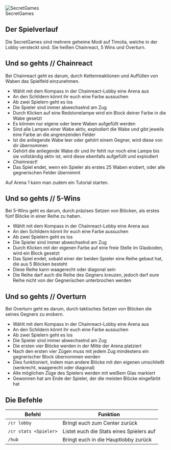 <div class="banner-wrapper">
    <img alt="SecretGames" src="../img/SecretGames.png">
    <div class="banner-text">SecretGames</div>
</div>

## Der Spielverlauf
Die SecretGames sind mehrere geheime Modi auf Timolia, welche in der Lobby versteckt sind. 
Sie heißen Chainreact, 5 Wins und Overturn.

## Und so gehts // Chainreact
Bei Chainreact geht es darum, durch Kettenreaktionen und Auffüllen von Waben das Spielfeld einzunehmen.

- Wählt mit dem Kompass in der Chainreact-Lobby eine Arena aus
- An den Schildern könnt ihr euch eine Farbe aussuchen
- Ab zwei Spielern geht es los
- Die Spieler sind immer abwechselnd am Zug
- Durch Klicken auf eine Redstonelampe wird ein Block deiner Farbe in die Wabe gesetzt
- Es können nur eigene oder leere Waben aufgefüllt werden
- Sind alle Lampen einer Wabe aktiv, explodiert die Wabe und gibt jeweils eine Farbe an die angrenzenden Felder
- Ist die anliegende Wabe leer oder gehört einem Gegner, wird diese von dir übernommen
- Gehört die anliegende Wabe dir und ihr fehlt nur noch eine Lampe bis sie vollständig aktiv ist, wird diese ebenfalls aufgefüllt und explodiert
- *Chainreact*!
- Das Spiel endet, wenn ein Spieler als erstes 25 Waben erobert, oder alle gegnerischen Felder übernimmt

Auf Arena 1 kann man zudem ein Tutorial starten.

## Und so gehts // 5-Wins
Bei 5-Wins geht es darum, durch präzises Setzen von Blöcken, als erstes fünf Blöcke in einer Reihe zu haben.

- Wählt mit dem Kompass in der Chainreact-Lobby eine Arena aus
- An den Schildern könnt ihr euch eine Farbe aussuchen
- Ab zwei Spielern geht es los
- Die Spieler sind immer abwechselnd am Zug
- Durch Klicken mit der eigenen Farbe auf eine freie Stelle im Glasboden, wird ein Block gesetzt
- Das Spiel endet, sobald einer der beiden Spieler eine Reihe gebaut hat, die aus 5 Blöcken besteht
- Diese Reihe kann waagerecht oder diagonal sein
- Die Reihe darf auch die Reihe des Gegners kreuzen, jedoch darf eure Reihe nicht von der Gegnerischen unterbrochen werden

## Und so gehts // Overturn
Bei Overturn geht es darum, durch taktisches Setzen von Blöcken die seines Gegners zu erobern.

- Wählt mit dem Kompass in der Chainreact-Lobby eine Arena aus
- An den Schildern könnt ihr euch eine Farbe aussuchen
- Ab zwei Spielern geht es los
- Die Spieler sind immer abwechselnd am Zug
- Die ersten vier Blöcke werden in der Mitte der Arena platziert
- Nach den ersten vier Zügen muss mit jedem Zug mindestens ein gegnerischer Block übernommen werden
- Dies funktioniert, indem man andere Blöcke mit den eigenen umschließt (senkrecht, waagerecht oder diagonal)
- Alle möglichen Züge des Spielers werden mit weißem Glas markiert
- Gewonnen hat am Ende der Spieler, der die meisten Blöcke eingefärbt hat

## Die Befehle
| Befehl | Funktion |
| ------ | -------- |
| `/cr lobby`           | Bringt euch zum Center zurück |
| `/cr stats <Spieler>` | Listet euch die Stats eines Spielers auf |
| `/hub`                | Bringt euch in die Hauptlobby zurück |
